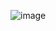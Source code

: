 ![image](https://user-images.githubusercontent.com/92860091/149211772-dbb211a4-af9a-4e81-b8a7-409a49672d8d.png)
